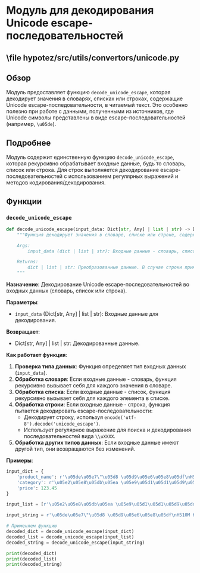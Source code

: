 # Модуль для декодирования Unicode escape-последовательностей
## \file hypotez/src/utils/convertors/unicode.py

## Обзор

Модуль предоставляет функцию `decode_unicode_escape`, которая декодирует значения в словарях, списках или строках, содержащие Unicode escape-последовательности, в читаемый текст. Это особенно полезно при работе с данными, полученными из источников, где Unicode символы представлены в виде escape-последовательностей (например, `\u05de`).

## Подробнее

Модуль содержит единственную функцию `decode_unicode_escape`, которая рекурсивно обрабатывает входные данные, будь то словарь, список или строка. Для строк выполняется декодирование escape-последовательностей с использованием регулярных выражений и методов кодирования/декодирования.

## Функции

### `decode_unicode_escape`

```python
def decode_unicode_escape(input_data: Dict[str, Any] | list | str) -> Dict[str, Any] | list | str:
    """Функция декодирует значения в словаре, списке или строке, содержащие юникодные escape-последовательности, в читаемый текст.

    Args:
        input_data (dict | list | str): Входные данные - словарь, список или строка, которые могут содержать юникодные escape-последовательности.

    Returns:
        dict | list | str: Преобразованные данные. В случае строки применяется декодирование escape-последовательностей. В случае словаря или списка рекурсивно обрабатываются все значения.
    """
```

**Назначение**: Декодирование Unicode escape-последовательностей во входных данных (словарь, список или строка).

**Параметры**:

- `input_data` (Dict[str, Any] | list | str): Входные данные для декодирования.

**Возвращает**:

- Dict[str, Any] | list | str: Декодированные данные.

**Как работает функция**:

1.  **Проверка типа данных**: Функция определяет тип входных данных (`input_data`).
2.  **Обработка словаря**: Если входные данные - словарь, функция рекурсивно вызывает себя для каждого значения в словаре.
3.  **Обработка списка**: Если входные данные - список, функция рекурсивно вызывает себя для каждого элемента в списке.
4.  **Обработка строки**: Если входные данные - строка, функция пытается декодировать escape-последовательности:
    *   Декодирует строку, используя `encode('utf-8').decode('unicode_escape')`.
    *   Использует регулярное выражение для поиска и декодирования последовательностей вида `\\uXXXX`.
5.  **Обработка других типов данных**: Если входные данные имеют другой тип, они возвращаются без изменений.

**Примеры**:

```python
input_dict = {
    'product_name': r'\u05de\u05e7\"\u05d8 \u05d9\u05e6\u05e8\u05df\nH510M K V2',
    'category': r'\u05e2\u05e8\u05db\u05ea \u05e9\u05d1\u05d1\u05d9\u05dd',
    'price': 123.45
}

input_list = [r'\u05e2\u05e8\u05db\u05ea \u05e9\u05d1\u05d1\u05d9\u05dd', r'H510M K V2']

input_string = r'\u05de\u05e7\"\u05d8 \u05d9\u05e6\u05e8\u05df\nH510M K V2'

# Применяем функцию
decoded_dict = decode_unicode_escape(input_dict)
decoded_list = decode_unicode_escape(input_list)
decoded_string = decode_unicode_escape(input_string)

print(decoded_dict)
print(decoded_list)
print(decoded_string)